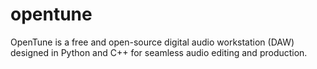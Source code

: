 # opentune
OpenTune is a free and open-source digital audio workstation (DAW) designed in Python and C++ for seamless audio editing and production.
